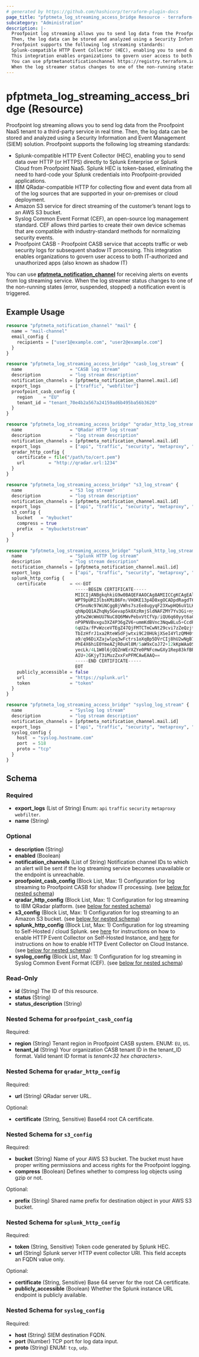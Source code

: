 ```yaml
---
# generated by https://github.com/hashicorp/terraform-plugin-docs
page_title: "pfptmeta_log_streaming_access_bridge Resource - terraform-provider-pfptmeta"
subcategory: "Administration"
description: |-
  Proofpoint log streaming allows you to send log data from the Proofpoint NaaS tenant to a third-party service in real time.
  Then, the log data can be stored and analyzed using a Security Information and Event Management (SIEM) solution.
  Proofpoint supports the following log streaming standards:
  Splunk-compatible HTTP Event Collector (HEC), enabling you to send data over HTTP (or HTTPS) directly to Splunk Enterprise or Splunk Cloud from Proofpoint NaaS. Splunk HEC is token-based, eliminating the need to hard-code your Splunk credentials into Proofpoint-provided applications.IBM QRadar-compatible HTTP for collecting flow and event data from all of the log sources that are supported in your on-premises or cloud deployment.Amazon S3 service for direct streaming of the customer’s tenant logs to an AWS S3 bucket.Syslog Common Event Format (CEF), an open-source log management standard. CEF allows third parties to create their own device schemas that are compatible with industry-standard methods for normalizing security events.Proofpoint CASB - Proofpoint CASB service that accepts traffic or web security logs for subsequent shadow IT processing.
  This integration enables organizations to govern user access to both IT-authorized and unauthorized apps (also known as shadow IT)
  You can use pfptmetanotificationchannel https://registry.terraform.io/providers/nsofnetworks/pfptmeta/latest/docs/resources/notification_channel for receiving alerts on events from log streaming service.
  When the log streamer status changes to one of the non-running states (error, suspended, stopped) a notification event is triggered.
---
```


# pfptmeta_log_streaming_access_bridge (Resource)

Proofpoint log streaming allows you to send log data from the Proofpoint NaaS tenant to a third-party service in real time. 
Then, the log data can be stored and analyzed using a Security Information and Event Management (SIEM) solution.
Proofpoint supports the following log streaming standards:

- Splunk-compatible HTTP Event Collector (HEC), enabling you to send data over HTTP (or HTTPS) directly to Splunk Enterprise or Splunk Cloud from Proofpoint NaaS. Splunk HEC is token-based, eliminating the need to hard-code your Splunk credentials into Proofpoint-provided applications.
- IBM QRadar-compatible HTTP for collecting flow and event data from all of the log sources that are supported in your on-premises or cloud deployment.
- Amazon S3 service for direct streaming of the customer’s tenant logs to an AWS S3 bucket.
- Syslog Common Event Format (CEF), an open-source log management standard. CEF allows third parties to create their own device schemas that are compatible with industry-standard methods for normalizing security events.
- Proofpoint CASB - Proofpoint CASB service that accepts traffic or web security logs for subsequent shadow IT processing.
This integration enables organizations to govern user access to both IT-authorized and unauthorized apps (also known as shadow IT)

You can use [**pfptmeta_notification_channel**](https://registry.terraform.io/providers/nsofnetworks/pfptmeta/latest/docs/resources/notification_channel) for receiving alerts on events from log streaming service.
When the log streamer status changes to one of the non-running states (error, suspended, stopped) a notification event is triggered.

## Example Usage

```terraform
resource "pfptmeta_notification_channel" "mail" {
  name = "mail-channel"
  email_config {
    recipients = ["user1@example.com", "user2@example.com"]
  }
}

resource "pfptmeta_log_streaming_access_bridge" "casb_log_stream" {
  name                  = "CASB log stream"
  description           = "log stream description"
  notification_channels = [pfptmeta_notification_channel.mail.id]
  export_logs           = ["traffic", "webfilter"]
  proofpoint_casb_config {
    region    = "EU"
    tenant_id = "tenant_70e4b2a567a24159ad6b495ba56b3620"
  }
}

resource "pfptmeta_log_streaming_access_bridge" "qradar_http_log_stream" {
  name                  = "QRadar HTTP log stream"
  description           = "log stream description"
  notification_channels = [pfptmeta_notification_channel.mail.id]
  export_logs           = ["api", "traffic", "security", "metaproxy", "webfilter"]
  qradar_http_config {
    certificate = file("/path/to/cert.pem")
    url         = "http://qradar.url:1234"
  }
}

resource "pfptmeta_log_streaming_access_bridge" "s3_log_stream" {
  name                  = "S3 log stream"
  description           = "log stream description"
  notification_channels = [pfptmeta_notification_channel.mail.id]
  export_logs           = ["api", "traffic", "security", "metaproxy", "webfilter"]
  s3_config {
    bucket   = "mybucket"
    compress = true
    prefix   = "mybucketstream"
  }
}

resource "pfptmeta_log_streaming_access_bridge" "splunk_http_log_stream" {
  name                  = "Splunk HTTP log stream"
  description           = "log stream description"
  notification_channels = [pfptmeta_notification_channel.mail.id]
  export_logs           = ["api", "traffic", "security", "metaproxy", "webfilter"]
  splunk_http_config {
    certificate         = <<-EOT
                          -----BEGIN CERTIFICATE-----
                          MIICIjANBgkqhkiG9w0BAQEFAAOCAg8AMIICCgKCAgEAlRuRnThUjU8/prwYxbty
                          WPT9pURI3lbsKMiB6Fn/VHOKE13p4D8xgOCADpdRagdT6n4etr9atzDKUSvpMtR3
                          CP5noNc97WiNCggBjVWhs7szEe8ugyqF23XwpHQ6uV1LKH50m92MbOWfCtjU9p/x
                          qhNpQQ1AZhqNy5Gevap5k8XzRmjSldNAFZMY7Yv3Gi+nyCwGwpVtBUwhuLzgNFK/
                          yDtw2WcWmUU7NuC8Q6MWvPebxVtCfVp/iQU6q60yyt6aGOBkhAX0LpKAEhKidixY
                          nP9PNVBvxgu3XZ4P36gZV6+ummKdBVnc3NqwBLu5+CcdRdusmHPHd5pHf4/38Z3/
                          6qU2a/fPvWzceVTEgZ47QjFMTCTmCwNt29cvi7zZeQzjtwQgn4ipN9NibRH/Ax/q
                          TbIzHfrJ1xa2RteWSdFjwtxi9C20HUkjXSeI4YlzQMH0fPX6KCE7aVePTOnB69I/
                          a9/q96DiXZajwlpq3wFctrs1oXqBp5DVrCIj8hU2wNgB7LtQ1mCtsYz//heai0K9
                          PhE4X6hiE0YmeAZjR0uHl8M/5aW9xCoJ72+12kKpWAa0SFRWLy6FejNYCYpkupVJ
                          yecLk/4L1W0l6jQQZnWErXZYe0PNFcmwGXy1Rep83kfBRNKRy5tvocalLlwXLdUk
                          AIU+2GKjyT3iMuzZxxFxPFMCAwEAAQ==
                          -----END CERTIFICATE-----
                          EOT
    publicly_accessible = false
    url                 = "https://splunk.url"
    token               = "token"
  }
}

resource "pfptmeta_log_streaming_access_bridge" "syslog_log_stream" {
  name                  = "Syslog log stream"
  description           = "log stream description"
  notification_channels = [pfptmeta_notification_channel.mail.id]
  export_logs           = ["api", "traffic", "security", "metaproxy", "webfilter"]
  syslog_config {
    host  = "syslog.hostname.com"
    port  = 518
    proto = "tcp"
  }
}
```

<!-- schema generated by tfplugindocs -->
## Schema

### Required

- **export_logs** (List of String) Enum: `api` `traffic` `security` `metaproxy` `webfilter`.
- **name** (String)

### Optional

- **description** (String)
- **enabled** (Boolean)
- **notification_channels** (List of String) Notification channel IDs to which an alert will be sent if the log streaming service becomes unavailable or the endpoint is unreachable.
- **proofpoint_casb_config** (Block List, Max: 1) Configuration for log streaming to Proofpoint CASB for shadow IT processing. (see [below for nested schema](#nestedblock--proofpoint_casb_config))
- **qradar_http_config** (Block List, Max: 1) Configuration for log streaming to IBM QRadar platform. (see [below for nested schema](#nestedblock--qradar_http_config))
- **s3_config** (Block List, Max: 1) Configuration for log streaming to an Amazon S3 bucket. (see [below for nested schema](#nestedblock--s3_config))
- **splunk_http_config** (Block List, Max: 1) Configuration for log streaming to Self-Hosted / cloud Splunk. see [here](https://help.metanetworks.com/knowledgebase/log_streaming_for_splunk_self_hosted/#configuring-splunk-http-event-collector) for instructions on how to enable HTTP Event Collector on Self-Hosted Instance, and [here](https://help.metanetworks.com/knowledgebase/log_streaming_for_splunk_cloud/#configuring-splunk-http-event-collector) for instructions on how to enable HTTP Event Collector on Cloud Instance. (see [below for nested schema](#nestedblock--splunk_http_config))
- **syslog_config** (Block List, Max: 1) Configuration for log streaming in Syslog Common Event Format (CEF). (see [below for nested schema](#nestedblock--syslog_config))

### Read-Only

- **id** (String) The ID of this resource.
- **status** (String)
- **status_description** (String)

<a id="nestedblock--proofpoint_casb_config"></a>
### Nested Schema for `proofpoint_casb_config`

Required:

- **region** (String) Tenant region in Proofpoint CASB system. ENUM: `EU`, `US`.
- **tenant_id** (String) Your organization CASB tenant ID in the tenant_ID format. Valid tenant ID format is *tenant<32 hex characters>*.


<a id="nestedblock--qradar_http_config"></a>
### Nested Schema for `qradar_http_config`

Required:

- **url** (String) QRadar server URL.

Optional:

- **certificate** (String, Sensitive) Base64 root CA certificate.


<a id="nestedblock--s3_config"></a>
### Nested Schema for `s3_config`

Required:

- **bucket** (String) Name of your AWS S3 bucket. The bucket must have proper writing permissions and access rights for the Proofpoint logging.
- **compress** (Boolean) Defines whether to compress log objects using gzip or not.

Optional:

- **prefix** (String) Shared name prefix for destination object in your AWS S3 bucket.


<a id="nestedblock--splunk_http_config"></a>
### Nested Schema for `splunk_http_config`

Required:

- **token** (String, Sensitive) Token code generated by Splunk HEC.
- **url** (String) Splunk server HTTP event collector URI. This field accepts an FQDN value only.

Optional:

- **certificate** (String, Sensitive) Base 64 server for the root CA certificate.
- **publicly_accessible** (Boolean) Whether the Splunk instance URL endpoint is publicly available.


<a id="nestedblock--syslog_config"></a>
### Nested Schema for `syslog_config`

Required:

- **host** (String) SIEM destination FQDN.
- **port** (Number) TCP port for log data input.
- **proto** (String) ENUM: `tcp`, `udp`.
